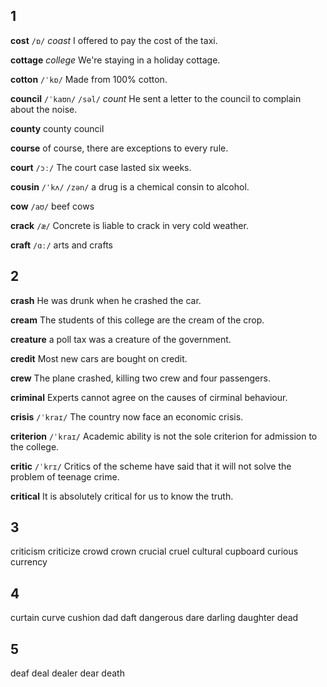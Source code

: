 ## 1
**cost**
`/ɒ/`
*coast*
I offered to pay the cost of the taxi.

**cottage**
*college*
We're staying in a holiday cottage.

**cotton**
`/ˈkɒ/`
Made from 100% cotton.

**council**
`/ˈkaʊn/` `/səl/`
*count*
He sent a letter to the council to complain about the noise.

**county**
county council

**course**
of course, there are exceptions to every rule.

**court**
`/ɔː/`
The court case lasted six weeks.

**cousin**
`/ˈkʌ/` `/zən/`
a drug is a chemical consin to alcohol.

**cow**
`/aʊ/`
beef cows

**crack**
`/æ/`
Concrete is liable to crack in very cold weather.

**craft**
`/ɑː/`
arts and crafts

## 2
**crash**
He was drunk when he crashed the car.

**cream**
The students of this college are the cream of the crop.

**creature**
a poll tax was a creature of the government.

**credit**
Most new cars are bought on credit.

**crew**
The plane crashed, killing two crew and four passengers.

**criminal**
Experts cannot agree on the causes of cirminal behaviour.

**crisis**
`/ˈkraɪ/`
The country now face an economic crisis.

**criterion**
`/ˈkraɪ/`
Academic ability is not the sole criterion for admission to the college.

**critic**
`/ˈkrɪ/`
Critics of the scheme have said that it will not solve the problem of teenage crime.

**critical**
It is absolutely critical for us to know the truth.
## 3
criticism
criticize
crowd
crown
crucial
cruel
cultural
cupboard
curious
currency
## 4
curtain
curve
cushion
dad
daft
dangerous
dare
darling
daughter
dead
## 5
deaf
deal
dealer
dear
death